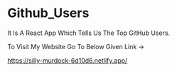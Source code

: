 # Github_Users

It Is A React App Which Tells Us The Top GitHub Users.

To Visit My Website Go To Below Given Link ->

https://silly-murdock-6d10d6.netlify.app/
